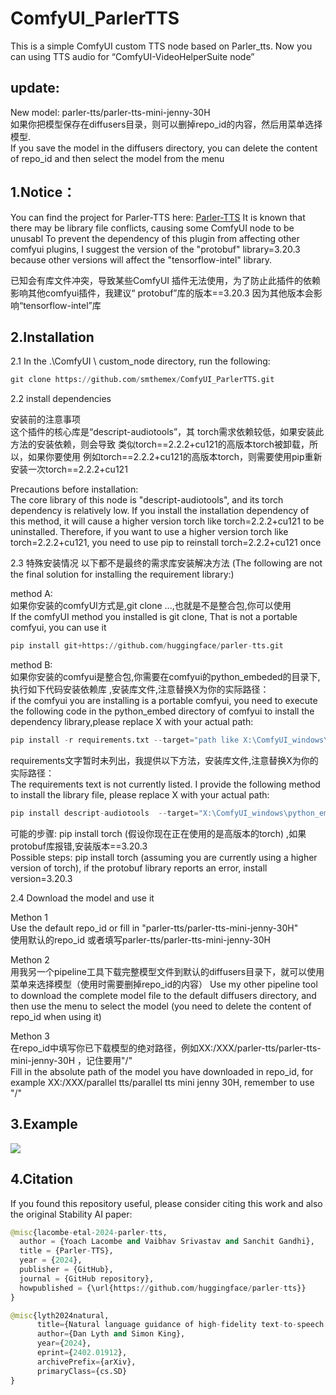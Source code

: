 # ComfyUI_ParlerTTS
This is a simple ComfyUI custom TTS node based on Parler_tts. Now you can using TTS audio for “ComfyUI-VideoHelperSuite node”   

update:
-----
New model: parler-tts/parler-tts-mini-jenny-30H   
如果你把模型保存在diffusers目录，则可以删掉repo_id的内容，然后用菜单选择模型.   
If you save the model in the diffusers directory, you can delete the content of repo_id and then select the model from the menu   

1.Notice：
------
You can find the project for Parler-TTS here: [Parler-TTS](https://github.com/huggingface/parler-tts)  It is known that there may be library file conflicts, causing some ComfyUI node to be unusabl To prevent the dependency of this plugin from affecting other comfyui plugins, I suggest the version of the "protobuf" library=3.20.3 because other versions will affect the "tensorflow-intel" library.  

已知会有库文件冲突，导致某些ComfyUI 插件无法使用，为了防止此插件的依赖影响其他comfyui插件，我建议“ protobuf”库的版本==3.20.3 因为其他版本会影响“tensorflow-intel”库   
    
2.Installation
-----
2.1 In the .\ComfyUI \ custom_node directory, run the following:  

  ``` python 
  git clone https://github.com/smthemex/ComfyUI_ParlerTTS.git
  ```
2.2 install dependencies

安装前的注意事项   
这个插件的核心库是“descript-audiotools”，其 torch需求依赖较低，如果安装此方法的安装依赖，则会导致 类似torch==2.2.2+cu121的高版本torch被卸载，所以，如果你要使用 例如torch==2.2.2+cu121的高版本torch，则需要使用pip重新安装一次torch==2.2.2+cu121   

Precautions before installation:  
The core library of this node is "descript-audiotools", and its torch dependency is relatively low. If you install the installation dependency of this method, it will cause a higher version torch like torch=2.2.2+cu121 to be uninstalled. Therefore, if you want to use a higher version torch like torch=2.2.2+cu121, you need to use pip to reinstall torch=2.2.2+cu121 once  

2.3 特殊安装情况
以下都不是最终的需求库安装解决方法 (The following are not the final solution for installing the requirement library:)      

method A:   
如果你安装的comfyUI方式是,git clone ...,也就是不是整合包,你可以使用   
If the comfyUI method you installed is git clone, That is not a portable comfyui, you can use it   

 ``` python 
 pip install git+https://github.com/huggingface/parler-tts.git
 ```
method B:  
如果你安装的comfyui是整合包,你需要在comfyui的python_embeded的目录下,执行如下代码安装依赖库 ,安装库文件,注意替换X为你的实际路径：  
if the comfyui you are installing is a portable comfyui, you need to execute the following code in the python_embed directory of comfyui to install the dependency library,please replace X with your actual path:   

``` python 
pip install -r requirements.txt --target="path like X:\ComfyUI_windows\python_embeded\Lib\site-packages"
```
requirements文字暂时未列出，我提供以下方法，安装库文件,注意替换X为你的实际路径：  
The requirements text is not currently listed. I provide the following method to install the library file, please replace X with your actual path:  

 ``` python 
 pip install descript-audiotools  --target="X:\ComfyUI_windows\python_embeded\Lib\site-packages"
 ```
 可能的步骤: pip install torch (假设你现在正在使用的是高版本的torch) ,如果protobuf库报错,安装版本==3.20.3  
 Possible steps: pip install torch (assuming you are currently using a higher version of torch), if the protobuf library reports an error, install version=3.20.3   


2.4 Download the model and use it

Methon 1    
Use the default repo_id or fill in "parler-tts/parler-tts-mini-jenny-30H"   
使用默认的repo_id 或者填写parler-tts/parler-tts-mini-jenny-30H

Methon 2  
用我另一个pipeline工具下载完整模型文件到默认的diffusers目录下，就可以使用菜单来选择模型（使用时需要删掉repo_id的内容） 
Use my other pipeline tool to download the complete model file to the default diffusers directory, and then use the menu to select the model (you need to delete the content of repo_id when using it)   

Methon 3   
在repo_id中填写你已下载模型的绝对路径，例如XX:/XXX/parler-tts/parler-tts-mini-jenny-30H ，记住要用"/"   
Fill in the absolute path of the model you have downloaded in repo_id, for example XX:/XXX/parallel tts/parallel tts mini jenny 30H, remember to use "/"  


3.Example   
-------
![](https://github.com/smthemex/ComfyUI_ParlerTTS/blob/main/example.png)  

4.Citation
------
If you found this repository useful, please consider citing this work and also the original Stability AI paper:  
``` python  
@misc{lacombe-etal-2024-parler-tts,
  author = {Yoach Lacombe and Vaibhav Srivastav and Sanchit Gandhi},
  title = {Parler-TTS},
  year = {2024},
  publisher = {GitHub},
  journal = {GitHub repository},
  howpublished = {\url{https://github.com/huggingface/parler-tts}}
}
```

``` python  
@misc{lyth2024natural,
      title={Natural language guidance of high-fidelity text-to-speech with synthetic annotations},
      author={Dan Lyth and Simon King},
      year={2024},
      eprint={2402.01912},
      archivePrefix={arXiv},
      primaryClass={cs.SD}
}
```
